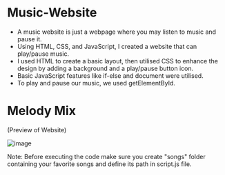 # Music-Website

* A music website is just a webpage where you may listen to music and pause it.
* Using HTML, CSS, and JavaScript, I created a website that can play/pause music. 
* I used HTML to create a basic layout, then utilised CSS to enhance the design by adding a background and a play/pause button icon. 
* Basic JavaScript features like if-else and document were utilised. 
* To play and pause our music, we used getElementById.

# Melody Mix 
(Preview of Website)

![image](https://user-images.githubusercontent.com/84026974/174301230-8a19987b-efe6-45ba-b7f9-547f7128f43a.png)



Note: Before executing the code make sure you create "songs" folder containing your favorite songs and define its path in script.js file.
